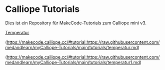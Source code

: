 # Calliope Tutorials

Dies ist ein Repository für MakeCode-Tutorials zum Calliope mini v3.

[Temperatur](https://makecode.calliope.cc/#tutorial:https://raw.githubusercontent.com/medandlearn/myCalliope-Tutorials/main/tutorials/temperatur.md)

(https://makecode.calliope.cc/#tutorial:https://raw.githubusercontent.com/medandlearn/myCalliope-Tutorials/main/tutorials/temperatur.md)

(https://makecode.calliope.cc/#tutorial:https://raw.githubusercontent.com/medandlearn/myCalliope-Tutorials/main/tutorials/temperatur1.md)
